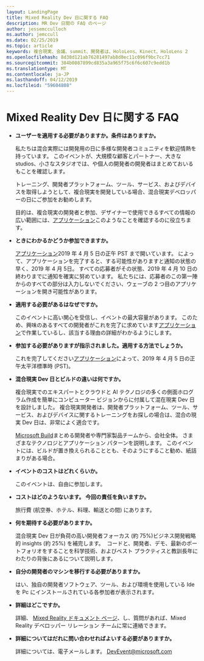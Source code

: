 ```yaml
---
layout: LandingPage
title: Mixed Reality Dev 日に関する FAQ
description: MR Dev 日間の FAQ のページ
author: jessemcculloch
ms.author: jemccull
ms.date: 02/25/2019
ms.topic: article
keywords: 複合現実、会議、summit、開発者は、HoloLens、Kinect、HoloLens 2
ms.openlocfilehash: 8d38d121ab76281497ab8d8ec11c096f9bc7cc71
ms.sourcegitcommit: 384b0087899cd835a3a965f75c6f6c607c9edd1b
ms.translationtype: MT
ms.contentlocale: ja-JP
ms.lasthandoff: 04/12/2019
ms.locfileid: "59604808"
---
```

# <a name="mixed-reality-dev-days-faq"></a>Mixed Reality Dev 日に関する FAQ

* **ユーザーを適用する必要がありますか。条件はありますか。**
    
    私たちは混合実際には開発用の日に多様な開発者コミュニティを歓迎情熱を持っています。 このイベントが、大規模な顧客とパートナー、大きな studios、小さなスタジオでは、や個人の開発者の開発者はまとめておいるもことを確認します。

    トレーニング、開発者プラットフォーム、ツール、サービス、およびデバイスを取得しようとして、複合現実を開発している場合、混合現実デベロッパーの日にご参加をお勧めします。

    目的は、複合現実の開発者と参加、デザイナーで使用できるすべての情報の広い範囲には、[アプリケーション](https://aka.ms/MRDevDayApplication)このようなことを確認するのに役立ちます。

* **ときにわかるかどうか参加できますか。**

    [アプリケーション](https://aka.ms/MRDevDayApplication)2019 年 4 月 5 日の正午 PST まで開いています。 によって、アプリケーションを完了すると、する可能性がありますと通知の状態の早く、2019 年 4 月 5日。 すべての応募者がその状態、2019 年 4 月 10 日の終わりまでに通知を確実に努めています。 私たちには、応募者のこの第一陣からのすべての部分は入力しないでください、ウェーブの 2 つ目のアプリケーションを開き可能性があります。

* **適用する必要があるはなぜですか。**

    このイベントに高い関心を受信し、イベントの最大容量があります。 このため、興味のあるすべての開発者がこれを完了に求めています[アプリケーション](https://aka.ms/MRDevDayApplication)で作業しているし、該当する理由の詳細がわかるようにします。

* **参加する必要がありますが指示されました。適用する方法でしょうか。**

    これを完了してください[アプリケーション](https://aka.ms/MRDevDayApplication)によって、2019 年 4 月 5 日の正午太平洋標準時 (PST)。

* **混合現実 Dev 日とビルドの違いは何ですか。**

    複合現実でのエキスパートとクラウドと AI テクノロジの多くの側面ホログラム作成を簡単にコンピューター ビジョンからに付属して混在現実 Dev 日を設計しました。 複合現実開発者は、開発者プラットフォーム、ツール、サービス、およびデバイスに関するトレーニングをお探しの場合は、混合の現実 Dev 日は、非常によく適合です。 

    [Microsoft Build](https://www.microsoft.com/en-us/build)まとめる開発者や専門家製品チームから、会社全体。 さまざまなテクノロジとアプリケーション パターンを説明します。 このイベントには、ビルドが置き換えられることとも、そのようにすること勧め、紙詰まりがある場合。 

* **イベントのコストはどれくらいか。**

    このイベントは、自由に参加します。

* **コストはどのようないます。 今回の責任を負いますか。**

    旅行費 (航空券、ホテル、料理、輸送との間) にあります。

* **何を期待する必要がありますか。**

    混合現実 Dev 日が負荷の高い開発者フォーカス (約 75%)ビジネス開発戦略的 insights (約 25%) を補完します。  コードと、開発者、デモ、最新のポートフォリオをすることを科学技術、およびベスト プラクティスと教訓長年にわたりの背後にあるについて説明します。

* **自分の開発者のマシンを移行する必要がありますか。**

    はい、独自の開発者ソフトウェア、ツール、および環境を使用している Ide を Pc にインストールされている各参加者が表示されます。

* **詳細はどこですか。**

    詳細、 [Mixed Reality ドキュメント ページ](mr-dev-days.md)、し、質問があれば、Mixed Reality デベロッパー リレーション チームに常に連絡できます。

* **詳細についてはだれに問い合わせればよいする必要がありますか。**

    詳細については、電子メールします。 DevEvent@microsoft.com
